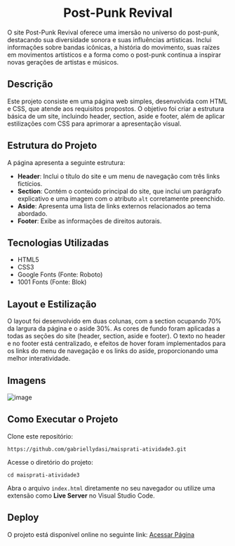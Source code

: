 <div align="center">

# Post-Punk Revival

</div>

O site Post-Punk Revival oferece uma imersão no universo do post-punk, destacando sua diversidade sonora e suas influências artísticas. Inclui informações sobre bandas icônicas, a história do movimento, suas raízes em movimentos artísticos e a forma como o post-punk continua a inspirar novas gerações de artistas e músicos.

## Descrição

Este projeto consiste em uma página web simples, desenvolvida com HTML e CSS, que atende aos requisitos propostos. O objetivo foi criar a estrutura básica de um site, incluindo header, section, aside e footer, além de aplicar estilizações com CSS para aprimorar a apresentação visual.

## Estrutura do Projeto

A página apresenta a seguinte estrutura:

- **Header**: Inclui o título do site e um menu de navegação com três links fictícios.
- **Section**: Contém o conteúdo principal do site, que inclui um parágrafo explicativo e uma imagem com o atributo `alt` corretamente preenchido.
- **Aside**: Apresenta uma lista de links externos relacionados ao tema abordado.
- **Footer**: Exibe as informações de direitos autorais.

## Tecnologias Utilizadas

- HTML5
- CSS3
- Google Fonts (Fonte: Roboto)
- 1001 Fonts (Fonte: Blok)

## Layout e Estilização

O layout foi desenvolvido em duas colunas, com a section ocupando 70% da largura da página e o aside 30%. As cores de fundo foram aplicadas a todas as seções do site (header, section, aside e footer). O texto no header e no footer está centralizado, e efeitos de hover foram implementados para os links do menu de navegação e os links do aside, proporcionando uma melhor interatividade.

## Imagens

![image](https://github.com/user-attachments/assets/8da96d4e-06f9-426f-ad90-6903461717a9)

## Como Executar o Projeto
Clone este repositório:

```
https://github.com/gabriellydasi/maisprati-atividade3.git
```
Acesse o diretório do projeto:
```
cd maisprati-atividade3
```
Abra o arquivo `index.html` diretamente no seu navegador ou utilize uma extensão como <b>Live Server</b> no Visual Studio Code.

## Deploy
O projeto está disponível online no seguinte link:
<a href="https://post-punkrevival.vercel.app/">Acessar Página</a>
